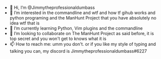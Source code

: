- 👋 Hi, I’m @Jimmytheprofessionaldumbass
- 👀 I’m interested in the commandline and wtf and how tf gihub works and python programing and the ManHunt Project that you have absolutely no idea wtf that is
- 🌱 I’m currently learning Python, Vim plugins and the commandline
- 💞️ I’m looking to collaborate on The ManHunt Project as said before, it is top secret and you won't get to knows what it is
- 📫 How to reach me: umm you don't. or if you like my style of typing and talking you can, my discord is Jimmytheprofessionaldumbass#6227
